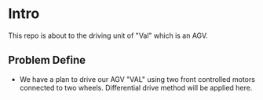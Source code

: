 # Intro
This repo is about to the driving unit of "Val" which is an AGV.

## Problem Define
* We have a plan to drive our AGV "VAL" using two front controlled motors connected to two wheels. Differential drive method will be applied here.

